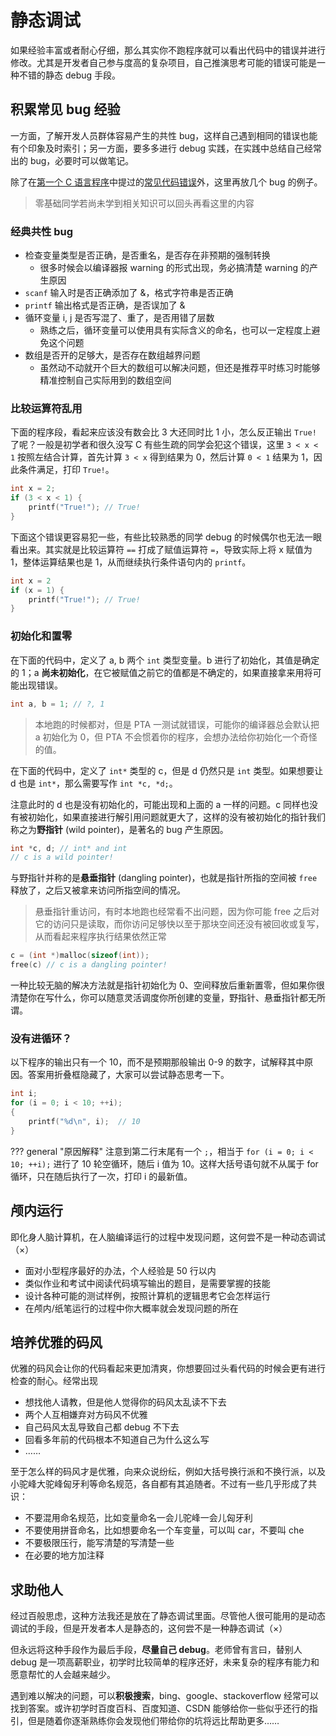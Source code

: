 # 静态调试

如果经验丰富或者耐心仔细，那么其实你不跑程序就可以看出代码中的错误并进行修改。尤其是开发者自己参与度高的复杂项目，自己推演思考可能的错误可能是一种不错的静态 debug 手段。

## 积累常见 bug 经验 

一方面，了解开发人员群体容易产生的共性 bug，这样自己遇到相同的错误也能有个印象及时索引；另一方面，要多多进行 debug 实践，在实践中总结自己经常出的 bug，必要时可以做笔记。

除了在[第一个 C 语言程序](../../env/first_C)中提过的[常见代码错误](../../env/first_C/#_1)外，这里再放几个 bug 的例子。

> 零基础同学若尚未学到相关知识可以回头再看这里的内容

### 经典共性 bug

- 检查变量类型是否正确，是否重名，是否存在非预期的强制转换
    - 很多时候会以编译器报 warning 的形式出现，务必搞清楚 warning 的产生原因
- `scanf` 输入时是否正确添加了 &，格式字符串是否正确
- `printf` 输出格式是否正确，是否误加了 &
- 循环变量 i, j 是否写混了、重了，是否用错了层数
    - 熟练之后，循环变量可以使用具有实际含义的命名，也可以一定程度上避免这个问题
- 数组是否开的足够大，是否存在数组越界问题
    - 虽然动不动就开个巨大的数组可以解决问题，但还是推荐平时练习时能够精准控制自己实际用到的数组空间

### 比较运算符乱用

下面的程序段，看起来应该没有数会比 3 大还同时比 1 小，怎么反正输出 `True!` 了呢？一般是初学者和很久没写 C 有些生疏的同学会犯这个错误，这里 `3 < x < 1` 按照左结合计算，首先计算 `3 < x` 得到结果为 0，然后计算 `0 < 1` 结果为 1，因此条件满足，打印 `True!`。

```C
int x = 2;
if (3 < x < 1) {
    printf("True!"); // True!
}
```

下面这个错误更容易犯一些，有些比较熟悉的同学 debug 的时候偶尔也无法一眼看出来。其实就是比较运算符 `==` 打成了赋值运算符 `=`，导致实际上将 x 赋值为 1，整体运算结果也是 1，从而继续执行条件语句内的 `printf`。
```C
int x = 2
if (x = 1) {
    printf("True!"); // True!
}
```

### 初始化和置零

在下面的代码中，定义了 a, b 两个 `int` 类型变量。b 进行了初始化，其值是确定的 1；a **尚未初始化**，在它被赋值之前它的值都是不确定的，如果直接拿来用将可能出现错误。

```C
int a, b = 1; // ?, 1
```
> 本地跑的时候都对，但是 PTA 一测试就错误，可能你的编译器总会默认把 a 初始化为 0，但 PTA 不会惯着你的程序，会想办法给你初始化一个奇怪的值。

在下面的代码中，定义了 `int*` 类型的 c，但是 d 仍然只是 `int` 类型。如果想要让 d 也是 `int*`，那么需要写作 `int *c, *d;`。

注意此时的 d 也是没有初始化的，可能出现和上面的 a 一样的问题。c 同样也没有被初始化，如果直接进行解引用问题就更大了，这样的没有被初始化的指针我们称之为**野指针** (wild pointer)，是著名的 bug 产生原因。

```C
int *c, d; // int* and int
// c is a wild pointer!
```

与野指针并称的是**悬垂指针** (dangling pointer)，也就是指针所指的空间被 `free` 释放了，之后又被拿来访问所指空间的情况。

> 悬垂指针重访问，有时本地跑也经常看不出问题，因为你可能 free 之后对它的访问只是读取，而你访问足够快以至于那块空间还没有被回收或复写，从而看起来程序执行结果依然正常

```C
c = (int *)malloc(sizeof(int));
free(c) // c is a dangling pointer!
```

一种比较无脑的解决方法就是指针初始化为 0、空间释放后重新置零，但如果你很清楚你在写什么，你可以随意灵活调度你所创建的变量，野指针、悬垂指针都无所谓。

### 没有进循环？

以下程序的输出只有一个 10，而不是预期那般输出 0-9 的数字，试解释其中原因。答案用折叠框隐藏了，大家可以尝试静态思考一下。

```C
int i;
for (i = 0; i < 10; ++i);
{
    printf("%d\n", i);  // 10
}
```

??? general "原因解释"
    注意到第二行末尾有一个 `;`，相当于 `for (i = 0; i < 10; ++i);` 进行了 10 轮空循环，随后 i 值为 10。这样大括号语句就不从属于 for 循环，只在随后执行了一次，打印 i 的最新值。

## 颅内运行

即化身人脑计算机，在人脑编译运行的过程中发现问题，这何尝不是一种动态调试（×）

- 面对小型程序最好的办法，个人经验是 50 行以内
- 类似作业和考试中阅读代码填写输出的题目，是需要掌握的技能
- 设计各种可能的测试样例，按照计算机的逻辑思考它会怎样运行
- 在颅内/纸笔运行的过程中你大概率就会发现问题的所在

## 培养优雅的码风

优雅的码风会让你的代码看起来更加清爽，你想要回过头看代码的时候会更有进行检查的耐心。经常出现

- 想找他人请教，但是他人觉得你的码风太乱读不下去
- 两个人互相嫌弃对方码风不优雅
- 自己码风太乱导致自己都 debug 不下去
- 回看多年前的代码根本不知道自己为什么这么写
- ……

至于怎么样的码风才是优雅，向来众说纷纭，例如大括号换行派和不换行派，以及小驼峰大驼峰匈牙利等命名规范，各自都有其追随者。不过有一些几乎形成了共识：

- 不要混用命名规范，比如变量命名一会儿驼峰一会儿匈牙利
- 不要使用拼音命名，比如想要命名一个车变量，可以叫 car，不要叫 che
- 不要极限压行，能写清楚的写清楚一些
- 在必要的地方加注释

## 求助他人

经过百般思虑，这种方法我还是放在了静态调试里面。尽管他人很可能用的是动态调试的手段，但是开发者本人是静态的，这何尝不是一种静态调试（×）

但永远将这种手段作为最后手段，**尽量自己 debug**。老师曾有言曰，替别人 debug 是一项高薪职业，初学时比较简单的程序还好，未来复杂的程序有能力和愿意帮忙的人会越来越少。

遇到难以解决的问题，可以**积极搜索**，bing、google、stackoverflow 经常可以找到答案。或许初学时百度百科、百度知道、CSDN 能够给你一些似乎还行的指引，但是随着你逐渐熟练你会发现他们带给你的坑将远比帮助更多……